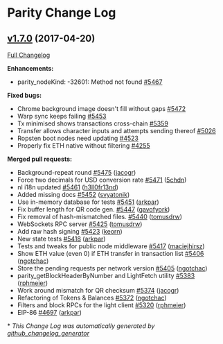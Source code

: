 # Parity Change Log

## [v1.7.0](https://github.com/paritytech/parity/releases/v1.7.0) (2017-04-20)
[Full Changelog](https://github.com/paritytech/parity/compare/v1.6.6...v1.7.0)

**Enhancements:**

- parity\_nodeKind: -32601: Method not found [\#5467](https://github.com/paritytech/parity/issues/5467)

**Fixed bugs:**

- Chrome background image doesn't fill without gaps [\#5472](https://github.com/paritytech/parity/issues/5472)
- Warp sync keeps failing [\#5453](https://github.com/paritytech/parity/issues/5453)
- Tx minimised shows transactions cross-chain  [\#5359](https://github.com/paritytech/parity/issues/5359)
- Transfer allows character inputs and attempts sending thereof [\#5026](https://github.com/paritytech/parity/issues/5026)
- Ropsten boot nodes need updating [\#4523](https://github.com/paritytech/parity/issues/4523)
- Properly fix ETH native without filtering [\#4255](https://github.com/paritytech/parity/issues/4255)

**Merged pull requests:**

- Background-repeat round [\#5475](https://github.com/paritytech/parity/pull/5475) ([jacogr](https://github.com/jacogr))
- Force two decimals for USD conversion rate [\#5471](https://github.com/paritytech/parity/pull/5471) ([5chdn](https://github.com/5chdn))
- nl i18n updated [\#5461](https://github.com/paritytech/parity/pull/5461) ([h3ll0fr13nd](https://github.com/h3ll0fr13nd))
- Added missing docs [\#5452](https://github.com/paritytech/parity/pull/5452) ([svyatonik](https://github.com/svyatonik))
- Use in-memory database for tests [\#5451](https://github.com/paritytech/parity/pull/5451) ([arkpar](https://github.com/arkpar))
- Fix buffer length for QR code gen. [\#5447](https://github.com/paritytech/parity/pull/5447) ([gavofyork](https://github.com/gavofyork))
- Fix removal of hash-mismatched files. [\#5440](https://github.com/paritytech/parity/pull/5440) ([tomusdrw](https://github.com/tomusdrw))
- WebSockets RPC server [\#5425](https://github.com/paritytech/parity/pull/5425) ([tomusdrw](https://github.com/tomusdrw))
- Add raw hash signing [\#5423](https://github.com/paritytech/parity/pull/5423) ([keorn](https://github.com/keorn))
- New state tests [\#5418](https://github.com/paritytech/parity/pull/5418) ([arkpar](https://github.com/arkpar))
- Tests and tweaks for public node middleware [\#5417](https://github.com/paritytech/parity/pull/5417) ([maciejhirsz](https://github.com/maciejhirsz))
- Show ETH value \(even 0\) if ETH transfer in transaction list [\#5406](https://github.com/paritytech/parity/pull/5406) ([ngotchac](https://github.com/ngotchac))
- Store the pending requests per network version [\#5405](https://github.com/paritytech/parity/pull/5405) ([ngotchac](https://github.com/ngotchac))
- parity\_getBlockHeaderByNumber and LightFetch utility [\#5383](https://github.com/paritytech/parity/pull/5383) ([rphmeier](https://github.com/rphmeier))
- Work around mismatch for QR checksum [\#5374](https://github.com/paritytech/parity/pull/5374) ([jacogr](https://github.com/jacogr))
- Refactoring of Tokens & Balances [\#5372](https://github.com/paritytech/parity/pull/5372) ([ngotchac](https://github.com/ngotchac))
- Filters and block RPCs for the light client [\#5320](https://github.com/paritytech/parity/pull/5320) ([rphmeier](https://github.com/rphmeier))
- EIP-86 [\#4697](https://github.com/paritytech/parity/pull/4697) ([arkpar](https://github.com/arkpar))



\* *This Change Log was automatically generated by [github_changelog_generator](https://github.com/skywinder/Github-Changelog-Generator)*